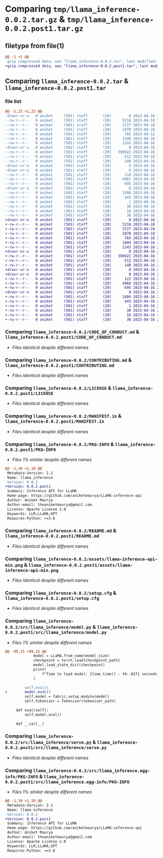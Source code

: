 # Comparing `tmp/llama_inference-0.0.2.tar.gz` & `tmp/llama_inference-0.0.2.post1.tar.gz`

## filetype from file(1)

```diff
@@ -1 +1 @@
-gzip compressed data, was "llama_inference-0.0.2.tar", last modified: Sun Apr 16 18:57:51 2023, max compression
+gzip compressed data, was "llama_inference-0.0.2.post1.tar", last modified: Sun Apr 16 21:02:24 2023, max compression
```

## Comparing `llama_inference-0.0.2.tar` & `llama_inference-0.0.2.post1.tar`

### file list

```diff
@@ -1,23 +1,23 @@
-drwxr-xr-x   0 aniket     (501) staff       (20)        0 2023-04-16 18:57:51.084137 llama_inference-0.0.2/
--rw-r--r--   0 aniket     (501) staff       (20)     5218 2023-04-10 11:35:05.000000 llama_inference-0.0.2/CODE_OF_CONDUCT.md
--rw-r--r--   0 aniket     (501) staff       (20)     3727 2023-04-10 11:35:05.000000 llama_inference-0.0.2/CONTRIBUTING.md
--rw-r--r--   0 aniket     (501) staff       (20)     1070 2023-04-10 11:47:38.000000 llama_inference-0.0.2/LICENSE
--rw-r--r--   0 aniket     (501) staff       (20)      783 2023-04-12 10:11:51.000000 llama_inference-0.0.2/MANIFEST.in
--rw-r--r--   0 aniket     (501) staff       (20)     1598 2023-04-16 18:57:51.084269 llama_inference-0.0.2/PKG-INFO
--rw-r--r--   0 aniket     (501) staff       (20)     1243 2023-04-16 18:57:12.000000 llama_inference-0.0.2/README.md
-drwxr-xr-x   0 aniket     (501) staff       (20)        0 2023-04-16 18:57:51.077019 llama_inference-0.0.2/assets/
--rw-r--r--   0 aniket     (501) staff       (20)   399922 2023-04-16 18:49:16.000000 llama_inference-0.0.2/assets/llama-inference-api-min.png
--rw-r--r--   0 aniket     (501) staff       (20)      512 2023-04-16 18:57:51.084691 llama_inference-0.0.2/setup.cfg
--rw-r--r--   0 aniket     (501) staff       (20)      148 2023-04-16 14:48:37.000000 llama_inference-0.0.2/setup.py
-drwxr-xr-x   0 aniket     (501) staff       (20)        0 2023-04-16 18:57:51.078541 llama_inference-0.0.2/src/
-drwxr-xr-x   0 aniket     (501) staff       (20)        0 2023-04-16 18:57:51.081222 llama_inference-0.0.2/src/llama_inference/
--rw-r--r--   0 aniket     (501) staff       (20)      118 2023-04-16 18:50:14.000000 llama_inference-0.0.2/src/llama_inference/__init__.py
--rw-r--r--   0 aniket     (501) staff       (20)     4967 2023-04-16 15:29:12.000000 llama_inference-0.0.2/src/llama_inference/model.py
--rw-r--r--   0 aniket     (501) staff       (20)      695 2023-04-16 18:50:14.000000 llama_inference-0.0.2/src/llama_inference/serve.py
-drwxr-xr-x   0 aniket     (501) staff       (20)        0 2023-04-16 18:57:51.083617 llama_inference-0.0.2/src/llama_inference.egg-info/
--rw-r--r--   0 aniket     (501) staff       (20)     1598 2023-04-16 18:57:51.000000 llama_inference-0.0.2/src/llama_inference.egg-info/PKG-INFO
--rw-r--r--   0 aniket     (501) staff       (20)      443 2023-04-16 18:57:51.000000 llama_inference-0.0.2/src/llama_inference.egg-info/SOURCES.txt
--rw-r--r--   0 aniket     (501) staff       (20)        1 2023-04-16 18:57:51.000000 llama_inference-0.0.2/src/llama_inference.egg-info/dependency_links.txt
--rw-r--r--   0 aniket     (501) staff       (20)       38 2023-04-16 18:57:51.000000 llama_inference-0.0.2/src/llama_inference.egg-info/requires.txt
--rw-r--r--   0 aniket     (501) staff       (20)       16 2023-04-16 18:57:51.000000 llama_inference-0.0.2/src/llama_inference.egg-info/top_level.txt
--rw-r--r--   0 aniket     (501) staff       (20)       38 2023-04-16 18:55:15.000000 llama_inference-0.0.2/src/requirements.txt
+drwxr-xr-x   0 aniket     (501) staff       (20)        0 2023-04-16 21:02:24.021332 llama_inference-0.0.2.post1/
+-rw-r--r--   0 aniket     (501) staff       (20)     5218 2023-04-10 11:35:05.000000 llama_inference-0.0.2.post1/CODE_OF_CONDUCT.md
+-rw-r--r--   0 aniket     (501) staff       (20)     3727 2023-04-10 11:35:05.000000 llama_inference-0.0.2.post1/CONTRIBUTING.md
+-rw-r--r--   0 aniket     (501) staff       (20)     1070 2023-04-10 11:47:38.000000 llama_inference-0.0.2.post1/LICENSE
+-rw-r--r--   0 aniket     (501) staff       (20)      783 2023-04-16 21:01:31.000000 llama_inference-0.0.2.post1/MANIFEST.in
+-rw-r--r--   0 aniket     (501) staff       (20)     1604 2023-04-16 21:02:24.021457 llama_inference-0.0.2.post1/PKG-INFO
+-rw-r--r--   0 aniket     (501) staff       (20)     1243 2023-04-16 21:01:31.000000 llama_inference-0.0.2.post1/README.md
+drwxr-xr-x   0 aniket     (501) staff       (20)        0 2023-04-16 21:02:24.017386 llama_inference-0.0.2.post1/assets/
+-rw-r--r--   0 aniket     (501) staff       (20)   399922 2023-04-16 18:49:16.000000 llama_inference-0.0.2.post1/assets/llama-inference-api-min.png
+-rw-r--r--   0 aniket     (501) staff       (20)      512 2023-04-16 21:02:24.021903 llama_inference-0.0.2.post1/setup.cfg
+-rw-r--r--   0 aniket     (501) staff       (20)      148 2023-04-16 21:01:31.000000 llama_inference-0.0.2.post1/setup.py
+drwxr-xr-x   0 aniket     (501) staff       (20)        0 2023-04-16 21:02:24.019164 llama_inference-0.0.2.post1/src/
+drwxr-xr-x   0 aniket     (501) staff       (20)        0 2023-04-16 21:02:24.019899 llama_inference-0.0.2.post1/src/llama_inference/
+-rw-r--r--   0 aniket     (501) staff       (20)      123 2023-04-16 21:01:53.000000 llama_inference-0.0.2.post1/src/llama_inference/__init__.py
+-rw-r--r--   0 aniket     (501) staff       (20)     4968 2023-04-16 21:01:50.000000 llama_inference-0.0.2.post1/src/llama_inference/model.py
+-rw-r--r--   0 aniket     (501) staff       (20)      695 2023-04-16 21:01:31.000000 llama_inference-0.0.2.post1/src/llama_inference/serve.py
+drwxr-xr-x   0 aniket     (501) staff       (20)        0 2023-04-16 21:02:24.021127 llama_inference-0.0.2.post1/src/llama_inference.egg-info/
+-rw-r--r--   0 aniket     (501) staff       (20)     1604 2023-04-16 21:02:24.000000 llama_inference-0.0.2.post1/src/llama_inference.egg-info/PKG-INFO
+-rw-r--r--   0 aniket     (501) staff       (20)      443 2023-04-16 21:02:24.000000 llama_inference-0.0.2.post1/src/llama_inference.egg-info/SOURCES.txt
+-rw-r--r--   0 aniket     (501) staff       (20)        1 2023-04-16 21:02:24.000000 llama_inference-0.0.2.post1/src/llama_inference.egg-info/dependency_links.txt
+-rw-r--r--   0 aniket     (501) staff       (20)       38 2023-04-16 21:02:24.000000 llama_inference-0.0.2.post1/src/llama_inference.egg-info/requires.txt
+-rw-r--r--   0 aniket     (501) staff       (20)       16 2023-04-16 21:02:24.000000 llama_inference-0.0.2.post1/src/llama_inference.egg-info/top_level.txt
+-rw-r--r--   0 aniket     (501) staff       (20)       38 2023-04-16 21:01:31.000000 llama_inference-0.0.2.post1/src/requirements.txt
```

### Comparing `llama_inference-0.0.2/CODE_OF_CONDUCT.md` & `llama_inference-0.0.2.post1/CODE_OF_CONDUCT.md`

 * *Files identical despite different names*

### Comparing `llama_inference-0.0.2/CONTRIBUTING.md` & `llama_inference-0.0.2.post1/CONTRIBUTING.md`

 * *Files identical despite different names*

### Comparing `llama_inference-0.0.2/LICENSE` & `llama_inference-0.0.2.post1/LICENSE`

 * *Files identical despite different names*

### Comparing `llama_inference-0.0.2/MANIFEST.in` & `llama_inference-0.0.2.post1/MANIFEST.in`

 * *Files identical despite different names*

### Comparing `llama_inference-0.0.2/PKG-INFO` & `llama_inference-0.0.2.post1/PKG-INFO`

 * *Files 1% similar despite different names*

```diff
@@ -1,10 +1,10 @@
 Metadata-Version: 2.1
 Name: llama_inference
-Version: 0.0.2
+Version: 0.0.2.post1
 Summary: Inference API for LLaMA
 Home-page: https://github.com/aniketmaurya/LLaMA-inference-api
 Author: Aniket Maurya
 Author-email: theaniketmaurya@gmail.com
 License: Apache License 2.0
 Keywords: LLM,LLaMA,GPT
 Requires-Python: >=3.8
```

### Comparing `llama_inference-0.0.2/README.md` & `llama_inference-0.0.2.post1/README.md`

 * *Files identical despite different names*

### Comparing `llama_inference-0.0.2/assets/llama-inference-api-min.png` & `llama_inference-0.0.2.post1/assets/llama-inference-api-min.png`

 * *Files identical despite different names*

### Comparing `llama_inference-0.0.2/setup.cfg` & `llama_inference-0.0.2.post1/setup.cfg`

 * *Files identical despite different names*

### Comparing `llama_inference-0.0.2/src/llama_inference/model.py` & `llama_inference-0.0.2.post1/src/llama_inference/model.py`

 * *Files 1% similar despite different names*

```diff
@@ -99,15 +99,15 @@
             model = LLaMA.from_name(model_size)
             checkpoint = torch.load(checkpoint_path)
             model.load_state_dict(checkpoint)
             print(
                 f"Time to load model: {time.time() - t0:.02f} seconds.", file=sys.stderr
             )
 
-        self.eval()
+        model.eval()
         self.model = fabric.setup_module(model)
         self.tokenizer = Tokenizer(tokenizer_path)
 
     def eval(self):
         self.model.eval()
 
     def __call__(
```

### Comparing `llama_inference-0.0.2/src/llama_inference/serve.py` & `llama_inference-0.0.2.post1/src/llama_inference/serve.py`

 * *Files identical despite different names*

### Comparing `llama_inference-0.0.2/src/llama_inference.egg-info/PKG-INFO` & `llama_inference-0.0.2.post1/src/llama_inference.egg-info/PKG-INFO`

 * *Files 1% similar despite different names*

```diff
@@ -1,10 +1,10 @@
 Metadata-Version: 2.1
 Name: llama-inference
-Version: 0.0.2
+Version: 0.0.2.post1
 Summary: Inference API for LLaMA
 Home-page: https://github.com/aniketmaurya/LLaMA-inference-api
 Author: Aniket Maurya
 Author-email: theaniketmaurya@gmail.com
 License: Apache License 2.0
 Keywords: LLM,LLaMA,GPT
 Requires-Python: >=3.8
```

